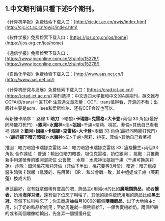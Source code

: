## 1.中文期刊请只看下述5个期刊。

《计算机学报》免费检索下载入口：[http://cjc.ict.ac.cn/qwjs/index.htm](http://cjc.ict.ac.cn/qwjs/index.htm)

《软件学报》免费检索下载入口：[https://jos.org.cn/jos/home](https://jos.org.cn/jos/home)

《通信学报》免费检索下载入口：[https://www.joconline.com.cn/zh/info/15278/](https://www.joconline.com.cn/zh/info/15278/)

《自动化学报》免费检索下载入口：[http://www.aas.net.cn/](http://www.aas.net.cn/)

《计算机研究与发展》免费检索下载入口：[https://crad.ict.ac.cn/](https://crad.ict.ac.cn/)
期刊选择：中文选四大学报和中文的A类期刊，英文推荐 CCFA/B/trans/一区TOP
注意选文章质量：CCF、trans值得看，开源的不看；出版社主要是acm、ieee和爱斯维尔、还有CCF会议也可以。

萌新練卡順序：
路線 1:  __暗刀__ ->暗狼>__卡瑞娜__>__克雷格__>__大卡登__>兩個 33 角色(最好同時能打死鬥）>__銀河__>__水魔神__>沄>__姐姐__>千慮>奈莉、桃花、菲倫>其他自己看著補
路線 2:__銀河__>__姐姐__>__卡瑞娜__>__克雷格__>__大卡登__>兩個 33 角色(最好同時能打死鬥）> __(最好補下暗刀暗狼)__>__水魔神__>沄>千慮>奈莉、桃花、菲倫>其他自己看著補

推圖：暗刀暗狼卡瑞娜克雷格 
44：暗刀暗狼卡瑞娜克雷格 
33: 瘟疫醫生+兩個33角色 
合作遠征： 普通：輸出位暗刀暗狼、坦位克雷格、奶位銀河； 
挑戰：只推薦新手用滿破專的銀河混奶位 
公會戰： 水隊：水魔神沄姐姐千慮（千慮可換芙莉蓮） 
虛隊：銀河桃花奈莉菲倫（菲倫下半出，桃花要等3月份） 
暗近：暗刀瘟疫醫生暗狼卡瑞娜（亂湊的、先用著） 
BR： 和公會戰一致，其中姐姐或千慮（芙莉蓮）換成火奶

專武最好，沒有就拿個稀有度高的吧，飾品主c用減cd的比如**魔境類飾品**，或者**懷表**，奶用**海洋耳環**，還有個下位忘了叫啥了，其他的掛件統統用坦的飾品比如**黑王冠**，有個下位叫啥忘了；你去商店抽每月1000的那個**隨機飾品**，出了大地給主c用，出了奶的飾品給奶用；至於周邊就一個熊貓給T，一個售賣機給奶，兩個坦殺的或者兩個雕像給輸出，先各弄一個慢慢升星
<!--stackedit_data:
eyJoaXN0b3J5IjpbMTQwMjQ0MzM2Niw0MjMwMTA4MzIsLTE4OD
kzNzcyNjQsNjc2MDM4ODE1LDIwMTM5MzI2NzFdfQ==
-->